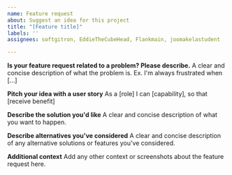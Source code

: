 ```yaml
---
name: Feature request
about: Suggest an idea for this project
title: "[Feature title]"
labels: ''
assignees: softgitron, EddieTheCubeHead, Flankmain, joomakelastudent

---
```


**Is your feature request related to a problem? Please describe.**
A clear and concise description of what the problem is. Ex. I'm always frustrated when [...]

**Pitch your idea with a user story**
As a \[role\] I can \[capability\], so that \[receive benefit\]

**Describe the solution you'd like**
A clear and concise description of what you want to happen.

**Describe alternatives you've considered**
A clear and concise description of any alternative solutions or features you've considered.

**Additional context**
Add any other context or screenshots about the feature request here.
